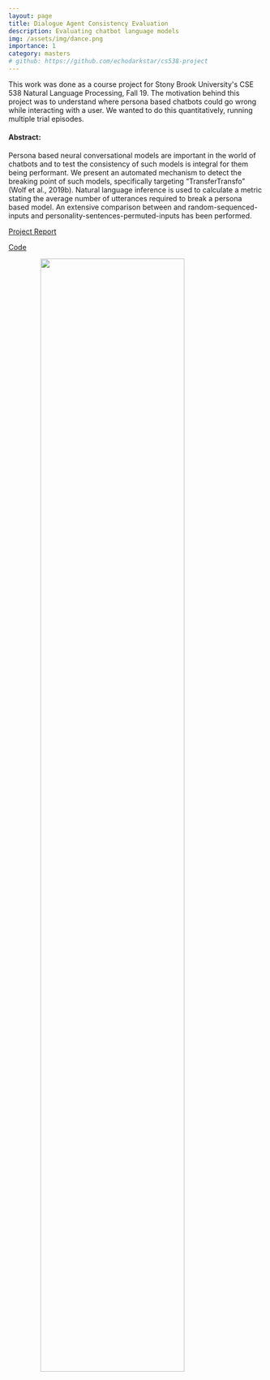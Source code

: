```yaml
---
layout: page
title: Dialogue Agent Consistency Evaluation
description: Evaluating chatbot language models
img: /assets/img/dance.png
importance: 1
category: masters
# github: https://github.com/echodarkstar/cs538-project
---
```


This work was done as a course project for Stony Brook University's CSE 538 Natural Language Processing, Fall 19. The motivation behind this project was to understand where persona based chatbots could go wrong while interacting with a user. We wanted to do this quantitatively, running multiple trial episodes.

####  Abstract:

Persona based neural conversational models are important in the world of chatbots and to test the consistency of such models is integral for them being performant. We present an automated mechanism to detect the breaking point of such models, specifically targeting “TransferTransfo” (Wolf et al., 2019b). Natural language inference is used to calculate a metric stating the average number of utterances required to break a persona based model. An extensive comparison between and random-sequenced-inputs and personality-sentences-permuted-inputs has been performed.

<a href="{{ site.baseurl }}/assets/pdf/dance.pdf">Project Report</a>

<a href="https://github.com/echodarkstar/cs538-project">Code</a>

<img  style="height:75%;width:75%;display:block;margin-left:auto;margin-right:auto;" src="{{ site.baseurl }}/assets/img/dance1.png" alt="" title="framework"/>
<img style="display:block;margin-left:auto;margin-right:auto;" src="{{ site.baseurl }}/assets/img/dance2.png" alt="" title="finetuning"/>

